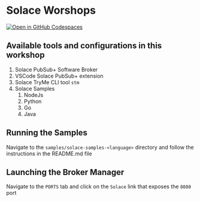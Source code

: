# Solace Worshops

[![Open in GitHub Codespaces](https://github.com/codespaces/badge.svg)](https://codespaces.new/SolaceDev/soalce-developer-workshops)


## Available tools and configurations in this workshop

1. Solace PubSub+ Software Broker 
1. VSCode Solace PubSub+ extension
1. Solace TryMe CLI tool `stm`
1. Solace Samples 
    1. NodeJs
    1. Python
    1. Go
    1. Java

## Running the Samples
Navigate to the `samples/solace-samples-<language>` directory and follow the instructions in the README.md file

## Launching the Broker Manager
Navigate to the `PORTS` tab and click on the `Solace` link that exposes the `8080` port
